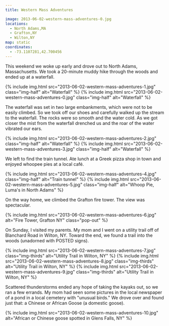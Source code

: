 ```yaml
---
title: Western Mass Adventures

image: 2013-06-02-western-mass-adventures-0.jpg
locations:
  - North Adams,MA
  - Grafton,NY
  - Wilton,NY
map: static
coordinates:
  - -73.1107281,42.700456
---
```


This weekend we woke up early and drove out to North Adams, Massachusetts. We took a 20-minute muddy hike through the woods and ended up at a waterfall.

<div class="photos">
{% include img.html src="2013-06-02-western-mass-adventures-1.jpg" class="img-half" alt="Waterfall" %}
{% include img.html src="2013-06-02-western-mass-adventures-0.jpg" class="img-half" alt="Waterfall" %}
</div>

The waterfall was set in two large embankments, which were not to be easily climbed. So we took off our shoes and carefully walked up the stream to the waterfall. The rocks were so smooth and the water cold. As we got closer the mist from the waterfall drenched us and the roar of the water vibrated our ears.

<div class="photos">
{% include img.html src="2013-06-02-western-mass-adventures-2.jpg" class="img-half" alt="Waterfall" %}
{% include img.html src="2013-06-02-western-mass-adventures-3.jpg" class="img-half" alt="Waterfall" %}
</div>

We left to find the train tunnel. Ate lunch at a Greek pizza shop in town and enjoyed whoopee pies at a local café.

<div class="photos">

{% include img.html src="2013-06-02-western-mass-adventures-4.jpg" class="img-half" alt="Train tunnel" %}
{% include img.html src="2013-06-02-western-mass-adventures-5.jpg" class="img-half" alt="Whoop Pie, Luma's in North Adams" %}

</div>

On the way home, we climbed the Grafton fire tower. The view was spectacular.

<div class="photos">

{% include img.html src="2013-06-02-western-mass-adventures-6.jpg" alt="Fire Tower, Grafton NY" class="pop-out" %}

</div>

On Sunday, I visited my parents. My mom and I went on a utility trail off of Blanchard Road in Wilton, NY. Toward the end, we found a trail into the woods (unadorned with POSTED signs).

<div class="photos">

{% include img.html src="2013-06-02-western-mass-adventures-7.jpg" class="img-thirds" alt="Utility Trail in Wilton, NY" %}
{% include img.html src="2013-06-02-western-mass-adventures-8.jpg" class="img-thirds" alt="Utility Trail in Wilton, NY" %}
{% include img.html src="2013-06-02-western-mass-adventures-9.jpg" class="img-thirds" alt="Utility Trail in Wilton, NY" %}

</div>

Scattered thunderstorms ended any hope of taking the kayaks out, so we ran a few errands. My mom had seen some pictures in the local newspaper of a pond in a local cemetery with "unusual birds." We drove over and found just that: a Chinese or African Goose (a domestic goose).

<div class="photos">

{% include img.html src="2013-06-02-western-mass-adventures-10.jpg" alt="African or Chinese goose spotted in Glens Falls, NY" %}

</div>
